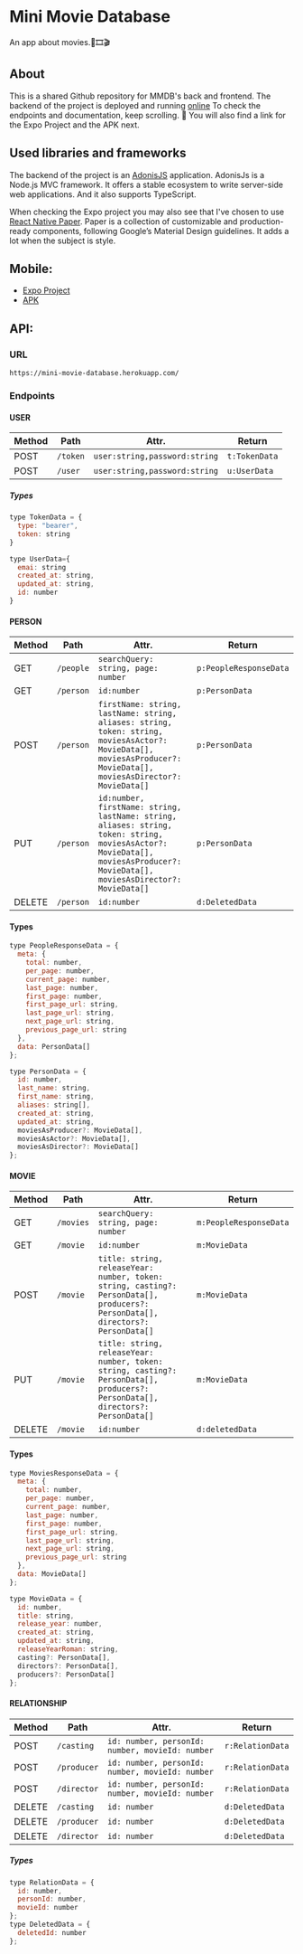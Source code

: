 # Mini Movie Database

An app about movies.🍿🎞️🎬

## About

This is a shared Github repository for MMDB's back and frontend.
The backend of the project is deployed and running [online](https://mini-movie-database.herokuapp.com/movies)
To check the endpoints and documentation, keep scrolling. 🙂
You will also find a link for the Expo Project and the APK next.

## Used libraries and frameworks

The backend of the project is an [AdonisJS](https://preview.adonisjs.com/blog/introducing-adonisjs-v5/) application.
AdonisJs is a Node.js MVC framework. It offers a stable ecosystem to write server-side web applications. And it also supports TypeScript.

When checking the Expo project you may also see that I've chosen to use [React Native Paper](https://callstack.github.io/react-native-paper/).
Paper is a collection of customizable and production-ready components, following Google’s Material Design guidelines. It adds a lot when the subject is style.

## Mobile:

- [Expo Project](https://expo.io/@bisk8s/MMDB)
- [APK](https://drive.google.com/file/d/1bqCr-p4Z3TY1Cl7EAl76RgD9DrE68APJ/view?usp=drivesdk)

## API:

### URL

`https://mini-movie-database.herokuapp.com/`

### Endpoints

#### USER

| Method | Path     | Attr.                         | Return        |
| ------ | -------- | ----------------------------- | ------------- |
| POST   | `/token` | `user:string,password:string` | `t:TokenData` |
| POST   | `/user`  | `user:string,password:string` | `u:UserData`  |

##### Types

```javascript
type TokenData = {
  type: "bearer",
  token: string
}

type UserData={
  emai: string
  created_at: string,
  updated_at: string,
  id: number
}
```

#### PERSON

| Method | Path      | Attr.                                                                                                                                                                         | Return                 |
| ------ | --------- | ----------------------------------------------------------------------------------------------------------------------------------------------------------------------------- | ---------------------- |
| GET    | `/people` | `searchQuery: string, page: number`                                                                                                                                           | `p:PeopleResponseData` |
| GET    | `/person` | `id:number`                                                                                                                                                                   | `p:PersonData`         |
| POST   | `/person` | `firstName: string, lastName: string, aliases: string, token: string, moviesAsActor?: MovieData[], moviesAsProducer?: MovieData[], moviesAsDirector?: MovieData[]`            | `p:PersonData`         |
| PUT    | `/person` | `id:number, firstName: string, lastName: string, aliases: string, token: string, moviesAsActor?: MovieData[], moviesAsProducer?: MovieData[], moviesAsDirector?: MovieData[]` | `p:PersonData`         |
| DELETE | `/person` | `id:number`                                                                                                                                                                   | `d:DeletedData`        |

#### Types

```javascript
type PeopleResponseData = {
  meta: {
    total: number,
    per_page: number,
    current_page: number,
    last_page: number,
    first_page: number,
    first_page_url: string,
    last_page_url: string,
    next_page_url: string,
    previous_page_url: string
  },
  data: PersonData[]
};

type PersonData = {
  id: number,
  last_name: string,
  first_name: string,
  aliases: string[],
  created_at: string,
  updated_at: string,
  moviesAsProducer?: MovieData[],
  moviesAsActor?: MovieData[],
  moviesAsDirector?: MovieData[]
};
```

#### MOVIE

| Method | Path      | Attr.                                                                                                                           | Return                 |
| ------ | --------- | ------------------------------------------------------------------------------------------------------------------------------- | ---------------------- |
| GET    | `/movies` | `searchQuery: string, page: number`                                                                                             | `m:PeopleResponseData` |
| GET    | `/movie`  | `id:number`                                                                                                                     | `m:MovieData`          |
| POST   | `/movie`  | `title: string, releaseYear: number, token: string, casting?: PersonData[], producers?: PersonData[], directors?: PersonData[]` | `m:MovieData`          |
| PUT    | `/movie`  | `title: string, releaseYear: number, token: string, casting?: PersonData[], producers?: PersonData[], directors?: PersonData[]` | `m:MovieData`          |
| DELETE | `/movie`  | `id:number`                                                                                                                     | `d:deletedData`        |

#### Types

```javascript
type MoviesResponseData = {
  meta: {
    total: number,
    per_page: number,
    current_page: number,
    last_page: number,
    first_page: number,
    first_page_url: string,
    last_page_url: string,
    next_page_url: string,
    previous_page_url: string
  },
  data: MovieData[]
};

type MovieData = {
  id: number,
  title: string,
  release_year: number,
  created_at: string,
  updated_at: string,
  releaseYearRoman: string,
  casting?: PersonData[],
  directors?: PersonData[],
  producers?: PersonData[]
};
```

#### RELATIONSHIP

| Method | Path        | Attr.                                           | Return           |
| ------ | ----------- | ----------------------------------------------- | ---------------- |
| POST   | `/casting`  | `id: number, personId: number, movieId: number` | `r:RelationData` |
| POST   | `/producer` | `id: number, personId: number, movieId: number` | `r:RelationData` |
| POST   | `/director` | `id: number, personId: number, movieId: number` | `r:RelationData` |
| DELETE | `/casting`  | `id: number`                                    | `d:DeletedData`  |
| DELETE | `/producer` | `id: number`                                    | `d:DeletedData`  |
| DELETE | `/director` | `id: number`                                    | `d:DeletedData`  |

##### Types

```javascript
type RelationData = {
  id: number,
  personId: number,
  movieId: number
};
type DeletedData = {
  deletedId: number
};
```
